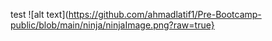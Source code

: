 test
![alt text](https://github.com/ahmadlatif1/Pre-Bootcamp-public/blob/main/ninja/ninjaImage.png?raw=true}